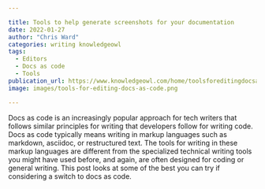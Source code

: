 ```yaml
---

title: Tools to help generate screenshots for your documentation
date: 2022-01-27
author: "Chris Ward"
categories: writing knowledgeowl
tags: 
  - Editors
  - Docs as code
  - Tools
publication_url: https://www.knowledgeowl.com/home/toolsforeditingdocsascode
image: images/tools-for-editing-docs-as-code.png

---
```


Docs as code is an increasingly popular approach for tech writers that follows similar principles for writing that developers follow for writing code. Docs as code typically means writing in markup languages such as markdown, asciidoc, or restructured text. The tools for writing in these markup languages are different from the specialized technical writing tools you might have used before, and again, are often designed for coding or general writing. This post looks at some of the best you can try if considering a switch to docs as code.